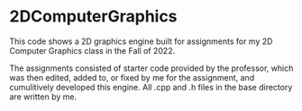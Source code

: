 # 2DComputerGraphics

This code shows a 2D graphics engine built for assignments for my 2D Computer Graphics class in the Fall of 2022.

The assignments consisted of starter code provided by the professor, which was then edited, added to, or fixed by me for the assignment, and cumulitively developed this engine. All .cpp and .h files in the base directory are written by me.
